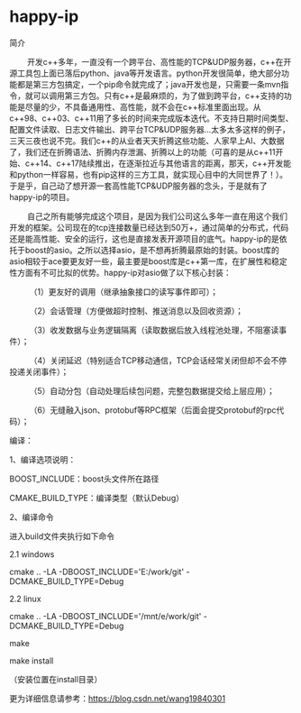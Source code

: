 # happy-ip
简介

        开发c++多年，一直没有一个跨平台、高性能的TCP&UDP服务器，c++在开源工具包上面已落后python、java等开发语言。python开发很简单，绝大部分功能都是第三方包搞定，一个pip命令就完成了；java开发也是，只需要一条mvn指令，就可以调用第三方包。只有c++是最麻烦的，为了做到跨平台，c++支持的功能是尽量的少，不具备通用性、高性能，就不会在c++标准里面出现。从c++98、c++03、c++11用了多长的时间来完成版本迭代。不支持日期时间类型、配置文件读取、日志文件输出、跨平台TCP&UDP服务器...太多太多这样的例子，三天三夜也说不完。我们c++的从业者天天折腾这些功能、人家早上AI、大数据了，我们还在折腾语法、折腾内存泄漏、折腾以上的功能（可喜的是从c++11开始、c++14、c++17陆续推出，在逐渐拉近与其他语言的距离，那天，c++开发能和python一样容易，也有pip这样的三方工具，就实现心目中的大同世界了！）。于是乎，自己动了想开源一套高性能TCP&UDP服务器的念头，于是就有了happy-ip的项目。

        自己之所有能够完成这个项目，是因为我们公司这么多年一直在用这个我们开发的框架。公司现在的tcp连接数量已经达到50万+，通过简单的分布式，代码还是能高性能、安全的运行，这也是直接发表开源项目的底气。happy-ip的是依托于boost的asio。之所以选择asio，是不想再折腾最原始的封装。boost库的asio相较于ace要更友好一些，最主要是boost库是c++第一库，在扩展性和稳定性方面有不可比拟的优势。happy-ip对asio做了以下核心封装：

         （1）更友好的调用（继承抽象接口的读写事件即可）；

         （2）会话管理（方便做超时控制、推送消息以及回收资源）；

         （3）收发数据与业务逻辑隔离（读取数据后放入线程池处理，不阻塞读事件）；

         （4）关闭延迟（特别适合TCP移动通信，TCP会话经常关闭但却不会不停投递关闭事件）；

         （5）自动分包（自动处理后续包问题，完整包数据提交给上层应用）；

         （6）无缝融入json、protobuf等RPC框架（后面会提交protobuf的rpc代码）；

编译：

1、编译选项说明：

   BOOST_INCLUDE：boost头文件所在路径   
   
   CMAKE_BUILD_TYPE：编译类型（默认Debug）

2、编译命令

进入build文件夹执行如下命令

2.1 windows

cmake .. -LA -DBOOST_INCLUDE='E:/work/git' -DCMAKE_BUILD_TYPE=Debug

2.2 linux

cmake .. -LA -DBOOST_INCLUDE='/mnt/e/work/git' -DCMAKE_BUILD_TYPE=Debug

make

make install

（安装位置在install目录）

更为详细信息请参考：https://blog.csdn.net/wang19840301
